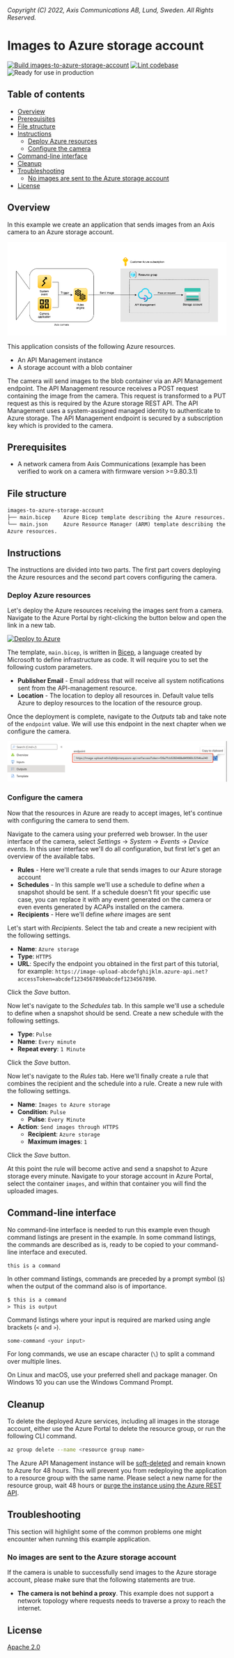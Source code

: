 *Copyright (C) 2022, Axis Communications AB, Lund, Sweden. All Rights Reserved.*

<!-- omit in toc -->
# Images to Azure storage account

[![Build images-to-azure-storage-account](https://github.com/AxisCommunications/acap-integration-examples-azure/actions/workflows/images-to-azure-storage-account.yml/badge.svg)](https://github.com/AxisCommunications/acap-integration-examples-azure/actions/workflows/images-to-azure-storage-account.yml)
[![Lint codebase](https://github.com/AxisCommunications/acap-integration-examples-azure/actions/workflows/lint.yml/badge.svg)](https://github.com/AxisCommunications/acap-integration-examples-azure/actions/workflows/lint.yml)
![Ready for use in production](https://img.shields.io/badge/Ready%20for%20use%20in%20production-Yes-brightgreen)

<!-- omit in toc -->
## Table of contents

- [Overview](#overview)
- [Prerequisites](#prerequisites)
- [File structure](#file-structure)
- [Instructions](#instructions)
    - [Deploy Azure resources](#deploy-azure-resources)
    - [Configure the camera](#configure-the-camera)
- [Command-line interface](#command-line-interface)
- [Cleanup](#cleanup)
- [Troubleshooting](#troubleshooting)
    - [No images are sent to the Azure storage account](#no-images-are-sent-to-the-azure-storage-account)
- [License](#license)

## Overview

In this example we create an application that sends images from an Axis camera to an Azure storage account.

![architecture](./assets/architecture.png)

This application consists of the following Azure resources.

- An API Management instance
- A storage account with a blob container

The camera will send images to the blob container via an API Management endpoint. The API Management resource receives a POST request containing the image from the camera. This request is transformed to a PUT request as this is required by the Azure storage REST API. The API Management uses a system-assigned managed identity to authenticate to Azure storage. The API Management endpoint is secured by a subscription key which is provided to the camera.

## Prerequisites

- A network camera from Axis Communications (example has been verified to work on a camera with firmware version >=9.80.3.1)

## File structure

<!-- markdownlint-disable MD040 -->
```
images-to-azure-storage-account
├── main.bicep    Azure Bicep template describing the Azure resources.
└── main.json     Azure Resource Manager (ARM) template describing the Azure resources.
```

## Instructions

The instructions are divided into two parts. The first part covers deploying the Azure resources and the second part covers configuring the camera.

### Deploy Azure resources

Let's deploy the Azure resources receiving the images sent from a camera. Navigate to the Azure Portal by right-clicking the button below and open the link in a new tab.

[![Deploy to Azure](https://aka.ms/deploytoazurebutton)](https://portal.azure.com/#create/Microsoft.Template/uri/https%3A%2F%2Fraw.githubusercontent.com%2FAxisCommunications%2Facap-integration-examples-azure%2Fmain%2Fimages-to-azure-storage-account%2Fmain.json)

The template, `main.bicep`, is written in [Bicep](https://docs.microsoft.com/en-us/azure/azure-resource-manager/bicep/), a language created by Microsoft to define infrastructure as code. It will require you to set the following custom parameters.

- **Publisher Email** - Email address that will receive all system notifications sent from the API-management resource.
- **Location** - The location to deploy all resources in. Default value tells Azure to deploy resources to the location of the resource group.

Once the deployment is complete, navigate to the *Outputs* tab and take note of the `endpoint` value. We will use this endpoint in the next chapter when we configure the camera.

![Outputs](./assets/outputs.png)

### Configure the camera

Now that the resources in Azure are ready to accept images, let's continue with configuring the camera to send them.

Navigate to the camera using your preferred web browser. In the user interface of the camera, select *Settings* -> *System* -> *Events* -> *Device events*. In this user interface we'll do all configuration, but first let's get an overview of the available tabs.

- **Rules** - Here we'll create a rule that sends images to our Azure storage account
- **Schedules** - In this sample we'll use a schedule to define *when* a snapshot should be sent. If a schedule doesn't fit your specific use case, you can replace it with any event generated on the camera or even events generated by ACAPs installed on the camera.
- **Recipients** - Here we'll define *where* images are sent

Let's start with *Recipients*. Select the tab and create a new recipient with the following settings.

- **Name**: `Azure storage`
- **Type**: `HTTPS`
- **URL**: Specify the endpoint you obtained in the first part of this tutorial, for example: `https://image-upload-abcdefghijklm.azure-api.net?accessToken=abcdef1234567890abcdef1234567890`.

Click the *Save* button.

Now let's navigate to the *Schedules* tab. In this sample we'll use a schedule to define when a snapshot should be send. Create a new schedule with the following settings.

- **Type**: `Pulse`
- **Name**: `Every minute`
- **Repeat every**: `1 Minute`

Click the *Save* button.

Now let's navigate to the *Rules* tab. Here we'll finally create a rule that combines the recipient and the schedule into a rule. Create a new rule with the following settings.

- **Name**: `Images to Azure storage`
- **Condition**: `Pulse`
    - **Pulse**: `Every Minute`
- **Action**: `Send images through HTTPS`
    - **Recipient**: `Azure storage`
    - **Maximum images**: `1`

Click the *Save* button.

At this point the rule will become active and send a snapshot to Azure storage every minute. Navigate to your storage account in Azure Portal, select the container `images`, and within that container you will find the uploaded images.

## Command-line interface

No command-line interface is needed to run this example even though command listings are present in the example. In some command listings, the commands are described as is, ready to be copied to your command-line interface and executed.

<!-- markdownlint-disable MD040 -->
```
this is a command
```

In other command listings, commands are preceded by a prompt symbol (`$`) when the output of the command also is of importance.

<!-- markdownlint-disable MD040 -->
```
$ this is a command
> This is output
```

Command listings where your input is required are marked using angle brackets (`<` and `>`).

```sh
some-command <your input>
```

For long commands, we use an escape character (`\`) to split a command over multiple lines.

On Linux and macOS, use your preferred shell and package manager. On Windows 10 you can use the Windows Command Prompt.

## Cleanup

To delete the deployed Azure services, including all images in the storage account, either use the Azure Portal to delete the resource group, or run the following CLI command.

```sh
az group delete --name <resource group name>
```

The Azure API Management instance will be [soft-deleted](https://aka.ms/apimsoftdelete) and remain known to Azure for 48 hours. This will prevent you from redeploying the application to a resource group with the same name. Please select a new name for the resource group, wait 48 hours or [purge the instance using the Azure REST API](https://aka.ms/apimsoftdelete#purge-a-soft-deleted-instance).

## Troubleshooting

This section will highlight some of the common problems one might encounter when running this example application.

### No images are sent to the Azure storage account

If the camera is unable to successfully send images to the Azure storage account, please make sure that the following statements are true.

- **The camera is not behind a proxy**. This example does not support a network topology where requests needs to traverse a proxy to reach the internet.

## License

[Apache 2.0](./LICENSE)
